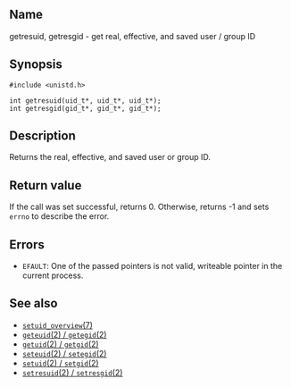 ## Name

getresuid, getresgid - get real, effective, and saved user / group ID

## Synopsis

```**c++
#include <unistd.h>

int getresuid(uid_t*, uid_t*, uid_t*);
int getresgid(gid_t*, gid_t*, gid_t*);
```

## Description

Returns the real, effective, and saved user or group ID.

## Return value

If the call was set successful, returns 0.
Otherwise, returns -1 and sets `errno` to describe the error.

## Errors

-   `EFAULT`: One of the passed pointers is not valid, writeable pointer in the current process.

## See also

-   [`setuid_overview`(7)](help://man/7/setuid_overview)
-   [`geteuid`(2) / `getegid`(2)](help://man/2/geteuid)
-   [`getuid`(2) / `getgid`(2)](help://man/2/getuid)
-   [`seteuid`(2) / `setegid`(2)](help://man/2/seteuid)
-   [`setuid`(2) / `setgid`(2)](help://man/2/setuid)
-   [`setresuid`(2) / `setresgid`(2)](help://man/2/setresuid)
